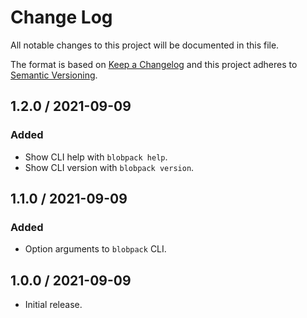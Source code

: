 # Change Log

All notable changes to this project will be documented in this file.

The format is based on [Keep a Changelog](https://keepachangelog.com/)
and this project adheres to [Semantic Versioning](https://semver.org/).

## 1.2.0 / 2021-09-09

### Added

- Show CLI help with `blobpack help`.
- Show CLI version with `blobpack version`.

## 1.1.0 / 2021-09-09

### Added

- Option arguments to `blobpack` CLI.

## 1.0.0 / 2021-09-09

- Initial release.
